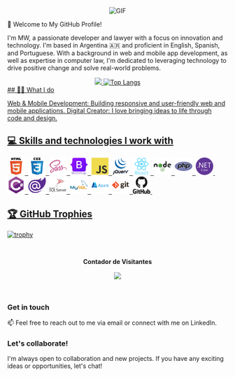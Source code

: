 <p align="center">
<img alt="GIF" height="190" width="600" src="https://www.canva.com/design/DAGGoXBSQ-w/16JvFEeiaMpVI_RmDh-Ulg/watch"/>
</p>
👋 Welcome to My GitHub Profile!

I'm MW, a passionate developer and lawyer with a focus on innovation and technology. I'm based in Argentina 🇦🇷 and proficient in English, Spanish, and Portuguese.
With a background in web and mobile app development, as well as expertise in computer law, I'm dedicated to leveraging technology to drive positive change and solve real-world problems.

 <div align="center">
  <a href="https://github.com/Rodrigo-Cn"> 
   <img height="180em" src="https://github-readme-stats.vercel.app/api?username=mosbyleia&show_icons=true&theme=algolia"/>
   <img height="180em" src="https://github-readme-stats.vercel.app/api/top-langs/?username=mosbyleia&layout=compact&langs_count=7&theme=algolia" alt="Top Langs"/>
</div>
## 🙋‍♀️ What I do

Web & Mobile Development: Building responsive and user-friendly web and mobile applications.
Digital Creator: I love bringing ideas to life through code and design.

## 💻 Skills and technologies I work with

<div>
  <img src="https://github.com/devicons/devicon/blob/master/icons/html5/html5-original-wordmark.svg" title="HTML5" alt="HTML5" width="40" height="40"/>&nbsp;
  <img src="https://github.com/devicons/devicon/blob/master/icons/css3/css3-original-wordmark.svg" title="CSS3" alt="CSS3" width="40" height="40"/>&nbsp;
  <img src="https://github.com/devicons/devicon/blob/master/icons/sass/sass-original.svg" title="SASS" alt="SASS" width="40" height="40"/>&nbsp;
  <img src="https://github.com/devicons/devicon/blob/master/icons/bootstrap/bootstrap-original-wordmark.svg" title="Bootstrap" alt="Bootstrap" width="40" height="40"/>&nbsp;
  <img src="https://github.com/devicons/devicon/blob/master/icons/javascript/javascript-original.svg" title="JavaScript" alt="JavaScript" width="40" height="40"/>&nbsp;
  <img src="https://github.com/devicons/devicon/blob/master/icons/jquery/jquery-original-wordmark.svg" title="jQuery" alt="jQuery" width="40" height="40"/>&nbsp;
  <img src="https://github.com/devicons/devicon/blob/master/icons/react/react-original-wordmark.svg" title="React" alt="React" width="40" height="40"/>&nbsp;
  <img src="https://github.com/devicons/devicon/blob/master/icons/nodejs/nodejs-original-wordmark.svg" title="Node.js" alt="Node.js" width="40" height="40"/>&nbsp;
  <img src="https://github.com/devicons/devicon/blob/master/icons/php/php-original.svg" title="PHP" alt="PHP" width="40" height="40"/>&nbsp;
  <img src="https://github.com/devicons/devicon/blob/master/icons/dotnetcore/dotnetcore-original.svg" title=".NET Core" alt=".NET Core" width="40" height="40"/>&nbsp;
  <img src="https://github.com/devicons/devicon/blob/master/icons/csharp/csharp-original.svg" title="C#" alt="C#" width="40" height="40"/>&nbsp;
  <img src="https://github.com/devicons/devicon/blob/master/icons/blazor/blazor-original.svg" title="Blazor" alt="Blazor" width="40" height="40"/>&nbsp;
  <img src="https://github.com/devicons/devicon/blob/master/icons/microsoftsqlserver/microsoftsqlserver-original-wordmark.svg" title="SQL" alt="SQL" width="40" height="40"/>&nbsp;
  <img src="https://github.com/devicons/devicon/blob/master/icons/mysql/mysql-original-wordmark.svg" title="SQL" alt="SQL" width="40" height="40"/>&nbsp;
  <img src="https://github.com/devicons/devicon/blob/master/icons/azure/azure-original-wordmark.svg" title="Azure DevOps" alt="Azure DevOps" width="40" height="40"/>&nbsp;
  <img src="https://github.com/devicons/devicon/blob/master/icons/git/git-original-wordmark.svg" title="Git" alt="Git" width="40" height="40"/>&nbsp;
  <img src="https://github.com/devicons/devicon/blob/master/icons/github/github-original-wordmark.svg" title="GitHub" alt="GitHub" width="40" height="40"/>&nbsp;
</div>

## 🏆 GitHub Trophies

[![trophy](https://github-profile-trophy.vercel.app/?username=MosbyLeia&theme=nord&column=7)](https://github.com/ryo-ma/github-profile-trophy)

<div align="center">
<br><p align="centre"><b>Contador de Visitantes</b></p>  
<p align="center"><img align="center" src="https://profile-counter.glitch.me/{mosbyleia}/count.svg" /></p> 
<br></div>


### Get in touch
📫 Feel free to reach out to me via email or connect with me on LinkedIn.

### Let's collaborate!
I'm always open to collaboration and new projects. If you have any exciting ideas or opportunities, let's chat!
